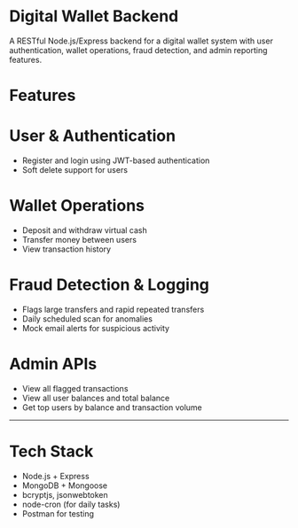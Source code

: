 # Digital Wallet Backend #
A RESTful Node.js/Express backend for a digital wallet system with user authentication, wallet operations, fraud detection, and admin reporting features.


# Features #

# User & Authentication
- Register and login using JWT-based authentication
- Soft delete support for users

# Wallet Operations
- Deposit and withdraw virtual cash
- Transfer money between users
- View transaction history

# Fraud Detection & Logging
- Flags large transfers and rapid repeated transfers
- Daily scheduled scan for anomalies
- Mock email alerts for suspicious activity

# Admin APIs
- View all flagged transactions
- View all user balances and total balance
- Get top users by balance and transaction volume

---

# Tech Stack
- Node.js + Express
- MongoDB + Mongoose
- bcryptjs, jsonwebtoken
- node-cron (for daily tasks)
- Postman for testing

